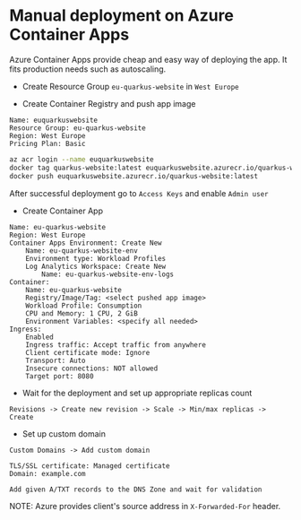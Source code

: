 # Manual deployment on Azure Container Apps

Azure Container Apps provide cheap and easy way of deploying the app. It fits production needs such as autoscaling.

- Create Resource Group `eu-quarkus-website` in `West Europe`

- Create Container Registry and push app image

```
Name: euquarkuswebsite
Resource Group: eu-quarkus-website
Region: West Europe
Pricing Plan: Basic
```

```sh
az acr login --name euquarkuswebsite
docker tag quarkus-website:latest euquarkuswebsite.azurecr.io/quarkus-website:latest
docker push euquarkuswebsite.azurecr.io/quarkus-website:latest
```

After successful deployment go to `Access Keys` and enable `Admin user`

- Create Container App

```
Name: eu-quarkus-website
Region: West Europe
Container Apps Environment: Create New
    Name: eu-quarkus-website-env
    Environment type: Workload Profiles
    Log Analytics Workspace: Create New
        Name: eu-quarkus-website-env-logs
Container:
    Name: eu-quarkus-website
    Registry/Image/Tag: <select pushed app image>
    Workload Profile: Consumption
    CPU and Memory: 1 CPU, 2 GiB
    Environment Variables: <specify all needed>
Ingress:
    Enabled
    Ingress traffic: Accept traffic from anywhere
    Client certificate mode: Ignore
    Transport: Auto
    Insecure connections: NOT allowed
    Target port: 8080
```

- Wait for the deployment and set up appropriate replicas count

```
Revisions -> Create new revision -> Scale -> Min/max replicas -> Create
```

- Set up custom domain

```
Custom Domains -> Add custom domain

TLS/SSL certificate: Managed certificate
Domain: example.com

Add given A/TXT records to the DNS Zone and wait for validation
```

NOTE: Azure provides client's source address in `X-Forwarded-For` header.
